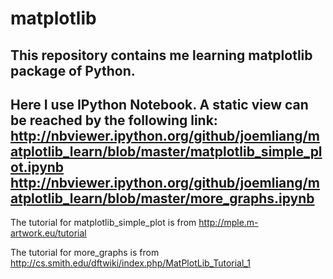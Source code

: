 matplotlib
==========

This repository contains me learning matplotlib package of Python.
---

Here I use IPython Notebook. A static view can be reached by the following link:
http://nbviewer.ipython.org/github/joemliang/matplotlib_learn/blob/master/matplotlib_simple_plot.ipynb
http://nbviewer.ipython.org/github/joemliang/matplotlib_learn/blob/master/more_graphs.ipynb
---



The tutorial for matplotlib_simple_plot is from http://mple.m-artwork.eu/tutorial

The tutorial for more_graphs is from http://cs.smith.edu/dftwiki/index.php/MatPlotLib_Tutorial_1
